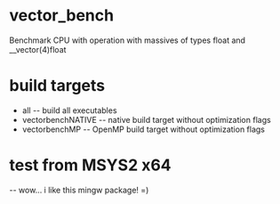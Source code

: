# vector_bench
Benchmark CPU with operation with massives of types float and __vector(4)float

# build targets
- all               --  build all executables
- vectorbenchNATIVE --  native	build target without optimization flags
- vectorbenchMP     --  OpenMP 	build target without optimization flags

# test from MSYS2 x64

-- wow... i like this mingw package! =)

